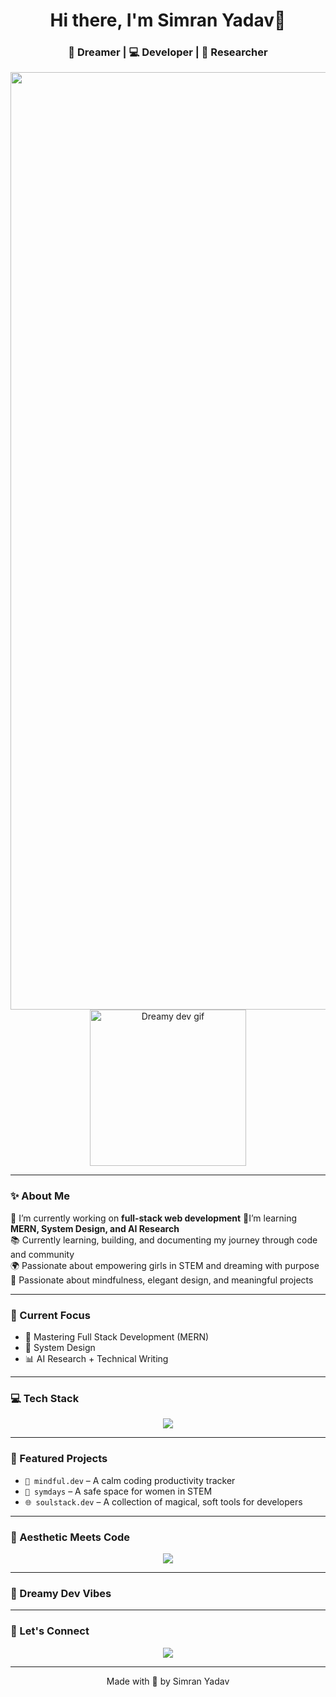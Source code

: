 <h1 align="center">Hi there, I'm Simran Yadav🌸</h1>
<h3 align="center">💫 Dreamer | 💻 Developer | 🔬 Researcher </h3>

<div align="center">
  <img src="https://sdmntprsouthcentralus.oaiusercontent.com/files/00000000-cc5c-61f7-b08a-6a0f33065d29/raw?se=2025-04-22T10%3A17%3A28Z&sp=r&sv=2024-08-04&sr=b&scid=6e948256-a600-5945-9b66-023b56bec4a6&skoid=365eb242-95ba-4335-a618-2c9f8f766a86&sktid=a48cca56-e6da-484e-a814-9c849652bcb3&skt=2025-04-22T04%3A31%3A52Z&ske=2025-04-23T04%3A31%3A52Z&sks=b&skv=2024-08-04&sig=bnwm9suyOhT7CHx6EVBkK6DC5qUq8Ozo10wnz1d3pMI%3D" width="1500px" alt="Github banner gif">
</div>

<div align="center">
  <img src="https://sdmntprsouthcentralus.oaiusercontent.com/files/00000000-88b4-61f7-862b-9d6f3cc4dde4/raw?se=2025-04-17T06%3A42%3A33Z&sp=r&sv=2024-08-04&sr=b&scid=e85e726f-4e41-55fa-a117-0ce78ff4cdd3&skoid=7c382de0-129f-486b-9922-6e4a89c6eb7d&sktid=a48cca56-e6da-484e-a814-9c849652bcb3&skt=2025-04-16T23%3A30%3A33Z&ske=2025-04-17T23%3A30%3A33Z&sks=b&skv=2024-08-04&sig=XmPmkEVffj8NpeTZ1Ti83K1UhOM4eaXEJ1/td3k9Ap4%3D" width="250px" alt="Dreamy dev gif">
</div>

---

### ✨ About Me

🔭 I’m currently working on **full-stack web development**
🌱I’m learning **MERN, System Design, and AI Research**      
📚 Currently learning, building, and documenting my journey through code and community  
🌍 Passionate about empowering girls in STEM and dreaming with purpose  
💌 Passionate about mindfulness, elegant design, and meaningful projects

---

### 🔭 Current Focus

- 🚀 Mastering Full Stack Development (MERN)
- 🧠 System Design
- 📊 AI Research + Technical Writing

---

### 💻 Tech Stack

<p align="center">
  <img src="https://skillicons.dev/icons?i=js,ts,react,nextjs,nodejs,mongodb,html,css,tailwind,git,python" />
</p>

---

### 🦋 Featured Projects

- `🌱 mindful.dev` – A calm coding productivity tracker  
- `🌈 symdays` – A safe space for women in STEM  
- `🌐 soulstack.dev` – A collection of magical, soft tools for developers

---

### 🎨 Aesthetic Meets Code

<p align="center">
  <img src="https://readme-typing-svg.demolab.com/?lines=Code+with+Compassion;Design+with+Purpose;Dream+in+Technicolor&font=Fira+Code&center=true&width=380&height=45&color=8A2BE2&vCenter=true&pause=1000&size=20" />
</p>

---

### 🌠 Dreamy Dev Vibes

<p align="center">
  <lottie-player 
    src="https://assets6.lottiefiles.com/packages/lf20_bm7u3ake.json"  
    background="transparent"  
    speed="1"  
    style="width: 300px; height: 300px;"  
    loop  
    autoplay>
  </lottie-player>
</p>

---

### 🌼 Let's Connect

<p align="center">
  <a href="https://linkedin.com/in/simran-link"><img src="https://img.shields.io/badge/LinkedIn-blue?logo=linkedin&style=for-the-badge"></a>

</p>

---

<p align="center">
  Made with 💜 by Simran Yadav 
</p>



